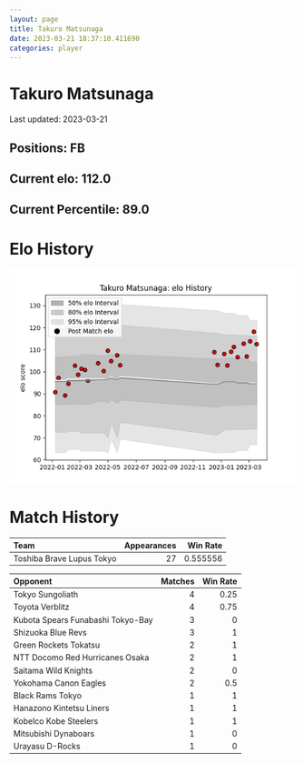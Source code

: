 ```yaml
---  
layout: page  
title: Takuro Matsunaga  
date: 2023-03-21 18:37:10.411690  
categories: player  
---
```

# Takuro Matsunaga


Last updated: 2023-03-21
## Positions: FB

## Current elo: 112.0

## Current Percentile: 89.0

# Elo History


![elo history](history_TakuroMatsunaga.png)
# Match History


| Team                      |   Appearances |   Win Rate |
|:--------------------------|--------------:|-----------:|
| Toshiba Brave Lupus Tokyo |            27 |   0.555556 |

| Opponent                          |   Matches |   Win Rate |
|:----------------------------------|----------:|-----------:|
| Tokyo Sungoliath                  |         4 |       0.25 |
| Toyota Verblitz                   |         4 |       0.75 |
| Kubota Spears Funabashi Tokyo-Bay |         3 |       0    |
| Shizuoka Blue Revs                |         3 |       1    |
| Green Rockets Tokatsu             |         2 |       1    |
| NTT Docomo Red Hurricanes Osaka   |         2 |       1    |
| Saitama Wild Knights              |         2 |       0    |
| Yokohama Canon Eagles             |         2 |       0.5  |
| Black Rams Tokyo                  |         1 |       1    |
| Hanazono Kintetsu Liners          |         1 |       1    |
| Kobelco Kobe Steelers             |         1 |       1    |
| Mitsubishi Dynaboars              |         1 |       0    |
| Urayasu D-Rocks                   |         1 |       0    |